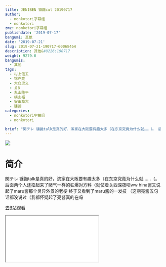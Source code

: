 ```yaml
---
title: JENIBEN 镰鼬cut 20190717
author:
  - nonkotori字幕组
  - nonkotori
zmz: nonkotori字幕组
publishdate: '2019-07-17'
bangumi: 其他
date: '2019-07-21'
slug: 2019-07-21-190717-60068464
description: 其他&#8226;190717
weight: 9279.0
bangumis:
  - 其他
tags:
  - 村上信五
  - 锦户亮
  - 大仓忠义
  - 关8
  - 丸山隆平
  - 横山裕
  - 安田章大
  - 镰鼬
categories:
  - nonkotori字幕组
  - nonkotori

brief: "関テレ 镰鼬talk是真的好，滨家在大阪要有趣太多（在东京究竟为什么就……（。 后面两个人还掐起来了赌气一样的狂爆对方料（就仗着关西深夜呗ww hina酱又说起了maru酱那个灵异外景的老梗 终于又看到了maru酱的一发技 （这期亮酱五句话都没说过（我都怀疑起了亮酱真的在吗"
---
```

![](https://raw.githubusercontent.com/tcgriffith/owaraisite/master/static/tmpimg/293a88266cda1357ce25b6492aa3dedd92c8aaa3.jpg.480.jpg)
# 简介  
関テレ
镰鼬talk是真的好，滨家在大阪要有趣太多（在东京究竟为什么就……（。
后面两个人还掐起来了赌气一样的狂爆对方料（就仗着关西深夜呗ww
hina酱又说起了maru酱那个灵异外景的老梗
终于又看到了maru酱的一发技
（这期亮酱五句话都没说过（我都怀疑起了亮酱真的在吗  

[去B站观看](https://www.bilibili.com/video/av60068464/)
<div class ="resp-container"><iframe class="testiframe" src="//player.bilibili.com/player.html?aid=60068464"", scrolling="no", allowfullscreen="true" > </iframe></div> 
